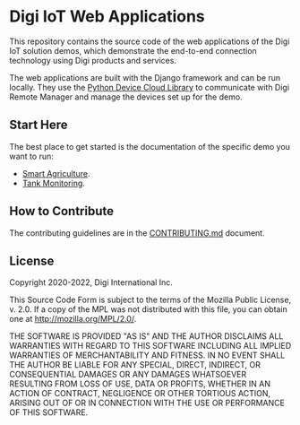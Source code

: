 # Digi IoT Web Applications

This repository contains the source code of the web applications of the Digi
IoT solution demos, which demonstrate the end-to-end connection technology
using Digi products and services.

The web applications are built with the Django framework and can be run locally.
They use the [Python Device Cloud Library](https://github.com/digidotcom/python-devicecloud)
to communicate with Digi Remote Manager and manage the devices set up for the
demo.


## Start Here

The best place to get started is the documentation of the specific demo you want
to run:

* [Smart Agriculture](http://www.digi.com/resources/documentation/digidocs/90002422/#containers/cont_demo_title.htm).
* [Tank Monitoring](http://www.digi.com/resources/documentation/digidocs/90002422/#containers/cont_demo_tank.htm).


## How to Contribute

The contributing guidelines are in the 
[CONTRIBUTING.md](https://github.com/digidotcom/digi-iot-web-apps/blob/master/CONTRIBUTING.md)
document.


## License

Copyright 2020-2022, Digi International Inc.

This Source Code Form is subject to the terms of the Mozilla Public
License, v. 2.0. If a copy of the MPL was not distributed with this
file, you can obtain one at http://mozilla.org/MPL/2.0/.

THE SOFTWARE IS PROVIDED "AS IS" AND THE AUTHOR DISCLAIMS ALL WARRANTIES
WITH REGARD TO THIS SOFTWARE INCLUDING ALL IMPLIED WARRANTIES OF
MERCHANTABILITY AND FITNESS. IN NO EVENT SHALL THE AUTHOR BE LIABLE FOR
ANY SPECIAL, DIRECT, INDIRECT, OR CONSEQUENTIAL DAMAGES OR ANY DAMAGES
WHATSOEVER RESULTING FROM LOSS OF USE, DATA OR PROFITS, WHETHER IN AN
ACTION OF CONTRACT, NEGLIGENCE OR OTHER TORTIOUS ACTION, ARISING OUT OF
OR IN CONNECTION WITH THE USE OR PERFORMANCE OF THIS SOFTWARE.
